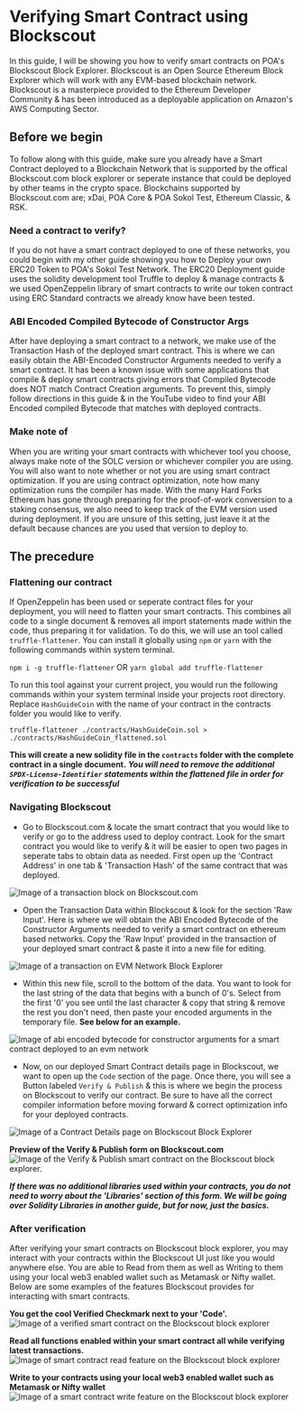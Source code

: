 # Verifying Smart Contract using Blockscout
In this guide, I will be showing you how to verify smart contracts on POA's Blockscout Block Explorer. Blockscout is an Open Source Ethereum Block Explorer which will work with any EVM-based blockchain network. Blockscout is a masterpiece provided to the Ethereum Developer Community & has been introduced as a deployable application on Amazon's AWS Computing Sector.

## Before we begin
To follow along with this guide, make sure you already have a Smart Contract deployed to a Blockchain Network that is supported by the offical Blockscout.com block explorer or seperate instance that could be deployed by other teams in the crypto space. Blockchains supported by Blockscout.com are; xDai, POA Core & POA Sokol Test, Ethereum Classic, & RSK.

### Need a contract to verify?
If you do not have a smart contract deployed to one of these networks, you could begin with my other guide showing you how to Deploy your own ERC20 Token to POA's Sokol Test Network. The ERC20 Deployment guide uses the solidity development tool Truffle to deploy & manage contracts & we used OpenZeppelin library of smart contracts to write our token contract using ERC Standard contracts we already know have been tested.

### ABI Encoded Compiled Bytecode of Constructor Args
After have deploying a smart contract to a network, we make use of the Transaction Hash of the deployed smart contract. This is where we can easily obtain the ABI-Encoded Constructor Arguments needed to verify a smart contract. It has been a known issue with some applications that compile & deploy smart contracts giving errors that Compiled Bytecode does NOT match Contract Creation arguments. To prevent this, simply follow directions in this guide & in the YouTube video to find your ABI Encoded compiled Bytecode that matches with deployed contracts.

### Make note of
When you are writing your smart contracts with whichever tool you choose, always make note of the SOLC version or whichever compiler you are using. You will also want to note whether or not you are using smart contract optimization. If you are using contract optimization, note how many optimization runs the compiler has made. With the many Hard Forks Ethereum has gone through preparing for the proof-of-work conversion to a staking consensus, we also need to keep track of the EVM version used during deployment. If you are unsure of this setting, just leave it at the default because chances are you used that version to deploy to.

## The precedure
### Flattening our contract
If OpenZeppelin has been used or seperate contract files for your deployment, you will need to flatten your smart contracts. This combines all code to a single document & removes all import statements made within the code, thus preparing it for validation. To do this, we will use an tool called `truffle-flattener`. You can install it globally using `npm` or `yarn` with the following commands within system terminal.

`npm i -g truffle-flattener`
OR
`yarn global add truffle-flattener`

To run this tool against your current project, you would run the following commands within your system terminal inside your projects root directory. Replace `HashGuideCoin` with the name of your contract in the contracts folder you would like to verify.

`truffle-flattener ./contracts/HashGuideCoin.sol > ./contracts/HashGuideCoin_flattened.sol`

**This will create a new solidity file in the `contracts` folder with the complete contract in a single document.**
_**You will need to remove the additional `SPDX-License-Identifier` statements within the flattened file in order for verification to be successful**_

### Navigating Blockscout
- Go to Blockscout.com & locate the smart contract that you would like to verify or go to the address used to deploy contract. Look for the smart contract you would like to verify & it will be easier to open two pages in seperate tabs to obtain data as needed. First open up the 'Contract Address' in one tab & 'Transaction Hash' of the same contract that was deployed.
  
![Image of a transaction block on Blockscout.com](./verify_contract_screenshots/blockscout_transaction_hash_block.png)

- Open the Transaction Data within Blockscout & look for the section 'Raw Input'. Here is where we will obtain the ABI Encoded Bytecode of the Constructor Arguments needed to verify a smart contract on ethereum based networks. Copy the 'Raw Input' provided in the transaction of your deployed smart contract & paste it into a new file for editing.
  
![Image of a transaction on EVM Network Block Explorer](verify_contract_screenshots/blockscout_contract-creation_transaction_details.png)

- Within this new file, scroll to the bottom of the data. You want to look for the last string of the data that begins with a bunch of 0's. Select from the first '0' you see until the last character & copy that string & remove the rest you don't need, then paste your encoded arguments in the temporary file. **See below for an example.** 
  
![Image of abi encoded bytecode for constructor arguments for a smart contract deployed to an evm network](verify_contract_screenshots/blockscout_rawinput_deployed_contract_abi-bytecode.png)

- Now, on our deployed Smart Contract details page in Blockscout, we want to open up the `Code` section of the page. Once there, you will see a Button labeled `Verify & Publish` & this is where we begin the process on Blockscout to verify our contract. Be sure to have all the correct compiler information before moving forward & correct optimization info for your deployed contracts. 
  
![Image of a Contract Details page on Blockscout Block Explorer](verify_contract_screenshots/blockscout_contract_pre-verified_code.png)
  
**Preview of the Verify & Publish form on Blockscout.com**\
![Image of the Verify & Publish smart contract on the Blockscout block explorer.](verify_contract_screenshots/blockscout_contract_verification_form.png) 

_**If there was no additional libraries used within your contracts, you do not need to worry about the 'Libraries' section of this form. We will be going over Solidity Libraries in another guide, but for now, just the basics.**_

### After verification
After verifying your smart contracts on Blockscout block explorer, you may interact with your contracts within the Blockscout UI just like you would anywhere else. You are able to Read from them as well as Writing to them using your local web3 enabled wallet such as Metamask or Nifty wallet. Below are some examples of the features Blockscout provides for interacting with smart contracts.

**You get the cool Verified Checkmark next to your 'Code'.**\
![Image of a verified smart contract on the Blockscout block explorer](verify_contract_screenshots/verified/blockscout_verified-contract_contract-details.png)

**Read all functions enabled within your smart contract all while verifying latest transactions.**\
![Image of smart contract read feature on the Blockscout block explorer](verify_contract_screenshots/verified/blockscout_verified-contract_read-contract.png)

**Write to your contracts using your local web3 enabled wallet such as Metamask or Nifty wallet**\
![Image of a smart contract write feature on the Blockscout block explorer](verify_contract_screenshots/verified/blockscout_verified-contract_write-contract.png)